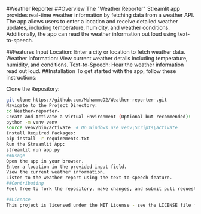 #Weather Reporter
##Overview
The "Weather Reporter" Streamlit app provides real-time weather information by fetching data from a weather API. The app allows users to enter a location and receive detailed weather updates, including temperature, humidity, and weather conditions. Additionally, the app can read the weather information out loud using text-to-speech.

##Features
Input Location: Enter a city or location to fetch weather data.
Weather Information: View current weather details including temperature, humidity, and conditions.
Text-to-Speech: Hear the weather information read out loud.
##Installation
To get started with the app, follow these instructions:

Clone the Repository:
  ```bash
  git clone https://github.com/MohammoD2/Weather-reporter-.git
Navigate to the Project Directory:
cd Weather-reporter-
Create and Activate a Virtual Environment (Optional but recommended):
python -m venv venv
source venv/bin/activate  # On Windows use venv\Scripts\activate
Install Required Packages:
pip install -r requirements.txt
Run the Streamlit App:
streamlit run app.py
##Usage
Open the app in your browser.
Enter a location in the provided input field.
View the current weather information.
Listen to the weather report using the text-to-speech feature.
##Contributing
Feel free to fork the repository, make changes, and submit pull requests. For any issues or feature requests, please open an issue on GitHub.

##License
This project is licensed under the MIT License - see the LICENSE file for details.


